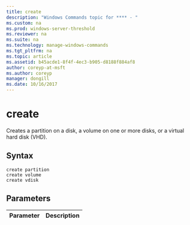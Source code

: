 ```yaml
---
title: create
description: "Windows Commands topic for **** - "
ms.custom: na
ms.prod: windows-server-threshold
ms.reviewer: na
ms.suite: na
ms.technology: manage-windows-commands
ms.tgt_pltfrm: na
ms.topic: article
ms.assetid: b45acde1-8f4f-4ec3-b905-d8188f884af8
author: coreyp-at-msft
ms.author: coreyp
manager: dongill
ms.date: 10/16/2017
---
```


# create



Creates a partition on a disk, a volume on one or more disks, or a virtual hard disk (VHD).

## Syntax

```
create partition
create volume
create vdisk
```

## Parameters

|Parameter|Description|
|---------|-----------|
